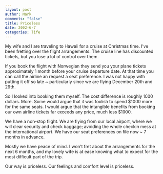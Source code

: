 ```yaml
--- 
layout: post
author: Mark
comments: "false"
title: Priceless
date: 2002-6-7
categories: life
---
```

My wife and I are traveling to Hawaii for a cruise at Christmas time. I've been fretting over the flight arrangements. The cruise line has discounted tickets, but you lose a lot of control over them.

If you book the flight with Norwegian they send you your plane tickets approximately 1 month before your cruise departure date. At that time you can call the airline an request a seat preference. I was not happy with putting it off so late ~ particularly since we are flying December 20th and 29th.

So I looked into booking them myself. The cost difference is roughly 1000 dollars. More. Some would argue that it was foolish to spend $1000 more for the same seats. I would argue that the intangible benefits from booking our own airline tickets far exceeds any price, much less $1000.

We have a non-stop flight. We are flying from our local airport, where we will clear security and check baggage; avoiding the whole checkin mess at the international airport. We have our seat preferences on file  now ~ 7 months in advance.

Mostly we have peace of mind. I won't fret about the arrangements for the next 6 months, and my lovely wife is at ease knowing what to expect for the most difficult part of the trip.

Our way is priceless. Our feelings and comfort level is priceless.

